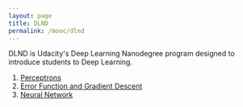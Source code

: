 ```yaml
---
layout: page
title: DLND
permalink: /mooc/dlnd
---
```

DLND is Udacity's Deep Learning Nanodegree program designed to introduce students to Deep Learning.

1. [Perceptrons](/mooc/dlnd/1)
2. [Error Function and Gradient Descent](/mooc/dlnd/2)
3. [Neural Network](/mooc/dlnd/3)
